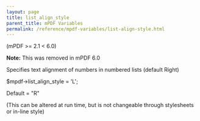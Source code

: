 ```yaml
---
layout: page
title: list_align_style
parent_title: mPDF Variables
permalink: /reference/mpdf-variables/list-align-style.html
---
```


<div id="bpmbook" class="bpmbook" style="direction:ltr;">
<div class="topic_user_field">
<div id="U0">
<p>(mPDF &gt;= 2.1 &lt; 6.0)</p>

<div class="alert alert-info" role="alert"><b>Note:</b> This was removed in mPDF 6.0</div>
<p>Specifies text alignment of numbers in numbered lists (default Right) 

$mpdf-&gt;list_align_style = 'L';</p>
<p>Default = "R"</p>
<p>(This can be altered at run time, but is not changeable through stylesheets or in-line style)</p>
</div>
</div>

